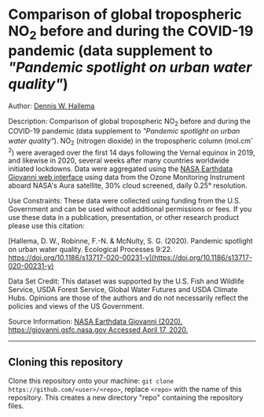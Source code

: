 # Comparison of global tropospheric NO<sub>2</sub> before and during the COVID-19 pandemic (data supplement to _"Pandemic spotlight on urban water quality"_) 

Author: [Dennis W. Hallema](mailto:dwhallem@ncsu.edu) 

Description: Comparison of global tropospheric NO<sub>2</sub> before and during the COVID-19 pandemic (data supplement to _"Pandemic spotlight on urban water quality"_). NO<sub>2</sub> (nitrogen dioxide) in the tropospheric column (mol.cm<sup>-2</sup>) were averaged over the first 14 days following the Vernal equinox in 2019, and likewise in 2020, several weeks after many countries worldwide initiated lockdowns. Data were aggregated using the [NASA Earthdata Giovanni web interface](https://giovanni.gsfc.nasa.gov/) using data from the Ozone Monitoring Instrument aboard NASA's Aura satellite, 30% cloud screened, daily 0.25° resolution. 

Use Constraints: These data were collected using funding from the U.S. Government and can be used without additional permissions or fees. If you use these data in a publication, presentation, or other research product please use this citation: 

[Hallema, D. W., Robinne, F.-N. & McNulty, S. G. (2020). Pandemic spotlight on urban water quality. Ecological Processes 9:22. https://doi.org/10.1186/s13717-020-00231-y](https://doi.org/10.1186/s13717-020-00231-y)

Data Set Credit: This dataset was supported by the U.S. Fish and Wildlife Service, USDA Forest Service, Global Water Futures and USDA Climate Hubs. Opinions are those of the authors and do not necessarily reflect the policies and views of the US Government.

Source Information: [NASA Earthdata Giovanni (2020). https://giovanni.gsfc.nasa.gov Accessed April 17, 2020.](https://giovanni.gsfc.nasa.gov/)

---

## Cloning this repository

Clone this repository onto your machine: 
   `git clone https://github.com/<user>/<repo>`, replace `<repo>` with the name of this repository. 
   This creates a new directory "repo" containing the repository files.
